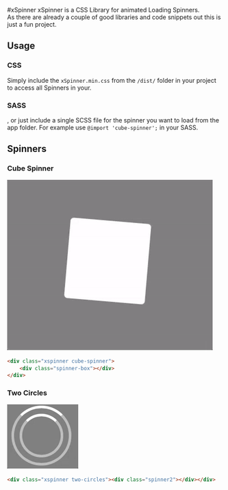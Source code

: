 #xSpinner
xSpinner is a CSS Library for animated Loading Spinners.  
As there are already a couple of good libraries and code snippets out this is just a fun project.

## Usage

### CSS
Simply include the `xSpinner.min.css` from the `/dist/` folder in your project to access all Spinners in your.

### SASS
, or just include a single SCSS file for the spinner you want to load from the app folder. 
For example use `@import 'cube-spinner';` in your SASS.

## Spinners

### Cube Spinner

![Cube Spinner](cube-spinner.gif)

```HTML
<div class="xspinner cube-spinner">
	<div class="spinner-box"></div>
</div>
```

### Two Circles

![Two Circles](two-circles.gif)

```HTML
<div class="xspinner two-circles"><div class="spinner2"></div></div>
```

